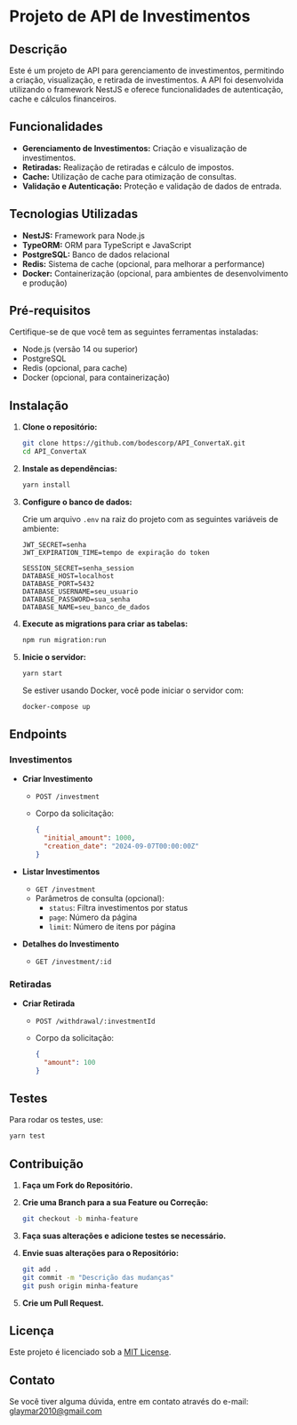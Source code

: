 # Projeto de API de Investimentos

## Descrição

Este é um projeto de API para gerenciamento de investimentos, permitindo a criação, visualização, e retirada de investimentos. A API foi desenvolvida utilizando o framework NestJS e oferece funcionalidades de autenticação, cache e cálculos financeiros.

## Funcionalidades

- **Gerenciamento de Investimentos:** Criação e visualização de investimentos.
- **Retiradas:** Realização de retiradas e cálculo de impostos.
- **Cache:** Utilização de cache para otimização de consultas.
- **Validação e Autenticação:** Proteção e validação de dados de entrada.

## Tecnologias Utilizadas

- **NestJS:** Framework para Node.js
- **TypeORM:** ORM para TypeScript e JavaScript
- **PostgreSQL:** Banco de dados relacional
- **Redis:** Sistema de cache (opcional, para melhorar a performance)
- **Docker:** Containerização (opcional, para ambientes de desenvolvimento e produção)

## Pré-requisitos

Certifique-se de que você tem as seguintes ferramentas instaladas:

- Node.js (versão 14 ou superior)
- PostgreSQL
- Redis (opcional, para cache)
- Docker (opcional, para containerização)

## Instalação

1. **Clone o repositório:**

   ```bash
   git clone https://github.com/bodescorp/API_ConvertaX.git
   cd API_ConvertaX
   ```

2. **Instale as dependências:**

   ```bash
   yarn install
   ```

3. **Configure o banco de dados:**

   Crie um arquivo `.env` na raiz do projeto com as seguintes variáveis de ambiente:

   ```env
   JWT_SECRET=senha
   JWT_EXPIRATION_TIME=tempo de expiração do token

   SESSION_SECRET=senha_session
   DATABASE_HOST=localhost
   DATABASE_PORT=5432
   DATABASE_USERNAME=seu_usuario
   DATABASE_PASSWORD=sua_senha
   DATABASE_NAME=seu_banco_de_dados
   ```

4. **Execute as migrations para criar as tabelas:**

   ```bash
   npm run migration:run
   ```

5. **Inicie o servidor:**

   ```bash
   yarn start
   ```

   Se estiver usando Docker, você pode iniciar o servidor com:

   ```bash
   docker-compose up
   ```

## Endpoints

### Investimentos

- **Criar Investimento**

  - `POST /investment`
  - Corpo da solicitação:

    ```json
    {
      "initial_amount": 1000,
      "creation_date": "2024-09-07T00:00:00Z"
    }
    ```

- **Listar Investimentos**

  - `GET /investment`
  - Parâmetros de consulta (opcional):
    - `status`: Filtra investimentos por status
    - `page`: Número da página
    - `limit`: Número de itens por página

- **Detalhes do Investimento**

  - `GET /investment/:id`

### Retiradas

- **Criar Retirada**

  - `POST /withdrawal/:investmentId`
  - Corpo da solicitação:

    ```json
    {
      "amount": 100
    }
    ```

## Testes

Para rodar os testes, use:

```bash
yarn test
```

## Contribuição

1. **Faça um Fork do Repositório.**
2. **Crie uma Branch para a sua Feature ou Correção:**

   ```bash
   git checkout -b minha-feature
   ```

3. **Faça suas alterações e adicione testes se necessário.**
4. **Envie suas alterações para o Repositório:**

   ```bash
   git add .
   git commit -m "Descrição das mudanças"
   git push origin minha-feature
   ```

5. **Crie um Pull Request.**

## Licença

Este projeto é licenciado sob a [MIT License](LICENSE).

## Contato

Se você tiver alguma dúvida, entre em contato através do e-mail: glaymar2010@gmail.com